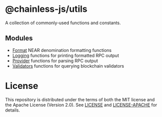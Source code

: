 # @chainless-js/utils

A collection of commonly-used functions and constants. 

## Modules

- [Format](https://github.com/wulianapp/chainless-api-ts/blob/master/packages/utils/src/format.ts) NEAR denomination formatting functions
- [Logging](https://github.com/wulianapp/chainless-api-ts/blob/master/packages/utils/src/logging.ts) functions for printing formatted RPC output
- [Provider](https://github.com/wulianapp/chainless-api-ts/blob/master/packages/utils/src/provider.ts) functions for parsing RPC output
- [Validators](https://github.com/wulianapp/chainless-api-ts/blob/master/packages/utils/src/validators.ts) functions for querying blockchain validators

# License

This repository is distributed under the terms of both the MIT license and the Apache License (Version 2.0).
See [LICENSE](https://github.com/wulianapp/chainless-api-ts/blob/master/LICENSE) and [LICENSE-APACHE](https://github.com/wulianapp/chainless-api-ts/blob/master/LICENSE-APACHE) for details.

